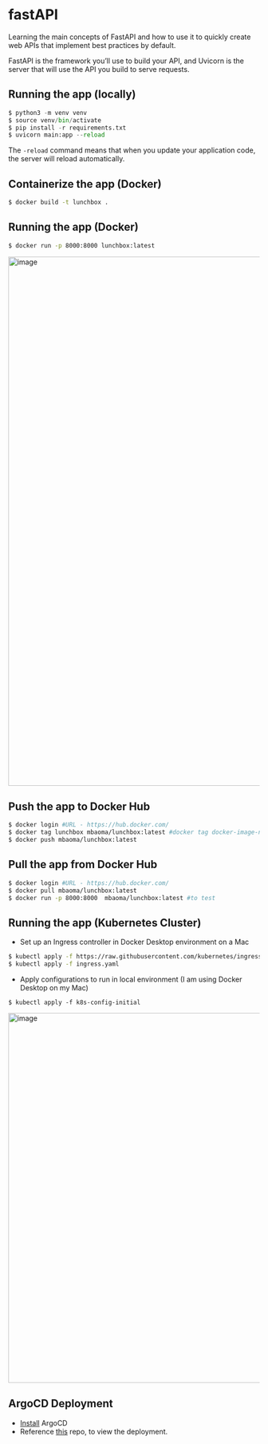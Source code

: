 # fastAPI
Learning the main concepts of FastAPI and how to use it to quickly create web APIs that implement best practices by default.

FastAPI is the framework you’ll use to build your API, and Uvicorn is the server that will use the API you build to serve requests.

## Running the app (locally)
```python
$ python3 -m venv venv
$ source venv/bin/activate
$ pip install -r requirements.txt
$ uvicorn main:app --reload
``` 

The ```-reload``` command means that when you update your application code, the server will reload automatically.
## Containerize the app (Docker)
```bash
$ docker build -t lunchbox .
```

## Running the app (Docker)
```bash
$ docker run -p 8000:8000 lunchbox:latest
```

<img width="1060" alt="image" src="https://github.com/Mbaoma/AKS-Demo/assets/49791498/e631356d-1db0-477a-a9eb-07e47df16c6b">

## Push the app to Docker Hub
```bash
$ docker login #URL - https://hub.docker.com/
$ docker tag lunchbox mbaoma/lunchbox:latest #docker tag docker-image-name dockerhub-username/docker-image-name:tag
$ docker push mbaoma/lunchbox:latest
```

## Pull the app from Docker Hub
```bash
$ docker login #URL - https://hub.docker.com/
$ docker pull mbaoma/lunchbox:latest
$ docker run -p 8000:8000  mbaoma/lunchbox:latest #to test
```

## Running the app (Kubernetes Cluster)
- Set up an Ingress controller in Docker Desktop environment on a Mac
```bash
$ kubectl apply -f https://raw.githubusercontent.com/kubernetes/ingress-nginx/controller-v1.1.0/deploy/static/provider/cloud/deploy.yaml
$ kubectl apply -f ingress.yaml
```

- Apply configurations to run in local environment (I am using Docker Desktop on my Mac)
```
$ kubectl apply -f k8s-config-initial
```

<img width="741" alt="image" src="https://github.com/Mbaoma/fastAPI/assets/49791498/a179ab37-de18-435b-96cd-24cf3c5f6f95">

## ArgoCD Deployment 
- [Install](https://argo-cd.readthedocs.io/en/stable/getting_started/) ArgoCD
- Reference [this](https://github.com/Mbaoma/argocd-local-deployments) repo, to view the deployment.

